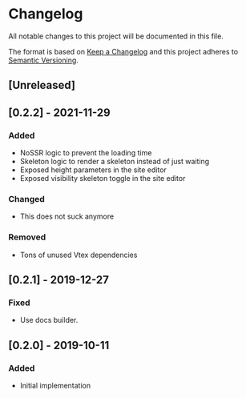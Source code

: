 <!-- @format -->

# Changelog

All notable changes to this project will be documented in this file.

The format is based on [Keep a Changelog](http://keepachangelog.com/en/1.0.0/)
and this project adheres to [Semantic Versioning](http://semver.org/spec/v2.0.0.html).

## [Unreleased]

## [0.2.2] - 2021-11-29

### Added

- NoSSR logic to prevent the loading time
- Skeleton logic to render a skeleton instead of just waiting
- Exposed height parameters in the site editor
- Exposed visibility skeleton toggle in the site editor

### Changed

- This does not suck anymore

### Removed

- Tons of unused Vtex dependencies

## [0.2.1] - 2019-12-27

### Fixed

- Use docs builder.

## [0.2.0] - 2019-10-11

### Added

- Initial implementation
